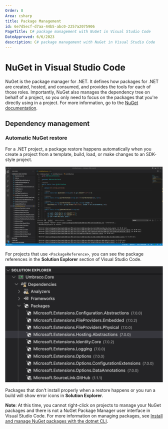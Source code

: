 ```yaml
---
Order: 8
Area: csharp
title: Package Management
id: 6e7d5ecf-d7aa-44b5-abc0-2257a2075906
PageTitle: C# package management with NuGet in Visual Studio Code
DateApproved: 6/6/2023
description: C# package management with NuGet in Visual Studio Code
---
```


# NuGet in Visual Studio Code

NuGet is the package manager for .NET. It defines how packages for .NET are created, hosted, and consumed, and provides the tools for each of those roles. Importantly, NuGet also manages the dependency tree on behalf of a project, so you only need to focus on the packages that you're directly using in a project. For more information, go to the [NuGet documentation](https://learn.microsoft.com/nuget/what-is-nuget).

## Dependency management

### Automatic NuGet restore

For a .NET project, a package restore happens automatically when you create a project from a template, build, load, or make changes to an SDK-style project.

![Automatic NuGet package restore](images/package-management/automatic-nuget-package-restore.png)

For projects that use `<PackageReference>`, you can see the package references in the **Solution Explorer** section of Visual Studio Code.

![Package references in the Solution Explorer](images/package-management/package-references-solution-explorer.png)

Packages that don't install properly when a restore happens or you run a build will show error icons in **Solution Explorer**.

**Note**: At this time, you cannot right-click on projects to manage your NuGet packages and there is not a NuGet Package Manager user interface in Visual Studio Code. For more information on managing packages, see [Install and manage NuGet packages with the dotnet CLI](https://learn.microsoft.com/nuget/consume-packages/install-use-packages-dotnet-cli).
